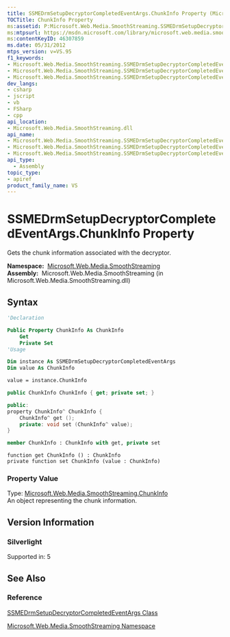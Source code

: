 ```yaml
---
title: SSMEDrmSetupDecryptorCompletedEventArgs.ChunkInfo Property (Microsoft.Web.Media.SmoothStreaming)
TOCTitle: ChunkInfo Property
ms:assetid: P:Microsoft.Web.Media.SmoothStreaming.SSMEDrmSetupDecryptorCompletedEventArgs.ChunkInfo
ms:mtpsurl: https://msdn.microsoft.com/library/microsoft.web.media.smoothstreaming.ssmedrmsetupdecryptorcompletedeventargs.chunkinfo(v=VS.95)
ms:contentKeyID: 46307859
ms.date: 05/31/2012
mtps_version: v=VS.95
f1_keywords:
- Microsoft.Web.Media.SmoothStreaming.SSMEDrmSetupDecryptorCompletedEventArgs.get_ChunkInfo
- Microsoft.Web.Media.SmoothStreaming.SSMEDrmSetupDecryptorCompletedEventArgs.set_ChunkInfo
- Microsoft.Web.Media.SmoothStreaming.SSMEDrmSetupDecryptorCompletedEventArgs.ChunkInfo
dev_langs:
- csharp
- jscript
- vb
- FSharp
- cpp
api_location:
- Microsoft.Web.Media.SmoothStreaming.dll
api_name:
- Microsoft.Web.Media.SmoothStreaming.SSMEDrmSetupDecryptorCompletedEventArgs.ChunkInfo
- Microsoft.Web.Media.SmoothStreaming.SSMEDrmSetupDecryptorCompletedEventArgs.get_ChunkInfo
- Microsoft.Web.Media.SmoothStreaming.SSMEDrmSetupDecryptorCompletedEventArgs.set_ChunkInfo
api_type:
  - Assembly
topic_type:
- apiref
product_family_name: VS
---
```


# SSMEDrmSetupDecryptorCompletedEventArgs.ChunkInfo Property

Gets the chunk information associated with the decryptor.

**Namespace:**  [Microsoft.Web.Media.SmoothStreaming](microsoft-web-media-smoothstreaming-namespace_1.md)  
**Assembly:**  Microsoft.Web.Media.SmoothStreaming (in Microsoft.Web.Media.SmoothStreaming.dll)

## Syntax

```vb
'Declaration

Public Property ChunkInfo As ChunkInfo
    Get
    Private Set
'Usage

Dim instance As SSMEDrmSetupDecryptorCompletedEventArgs
Dim value As ChunkInfo

value = instance.ChunkInfo
```

```csharp
public ChunkInfo ChunkInfo { get; private set; }
```

```cpp
public:
property ChunkInfo^ ChunkInfo {
    ChunkInfo^ get ();
    private: void set (ChunkInfo^ value);
}
```

``` fsharp
member ChunkInfo : ChunkInfo with get, private set
```

```jscript
function get ChunkInfo () : ChunkInfo
private function set ChunkInfo (value : ChunkInfo)
```

### Property Value

Type: [Microsoft.Web.Media.SmoothStreaming.ChunkInfo](chunkinfo-class-microsoft-web-media-smoothstreaming_1.md)  
An object representing the chunk information.

## Version Information

### Silverlight

Supported in: 5  

## See Also

### Reference

[SSMEDrmSetupDecryptorCompletedEventArgs Class](ssmedrmsetupdecryptorcompletedeventargs-class-microsoft-web-media-smoothstreaming.md)

[Microsoft.Web.Media.SmoothStreaming Namespace](microsoft-web-media-smoothstreaming-namespace_1.md)

